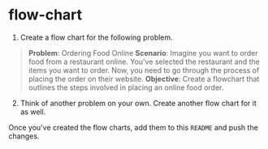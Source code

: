 # flow-chart

1. Create a flow chart for the following problem. 
> **Problem**: Ordering Food Online
> **Scenario**: Imagine you want to order food from a restaurant online. You've selected the restaurant and the items you want to order. Now, you need to go through the process of placing the order on their website.
> **Objective**: Create a flowchart that outlines the steps involved in placing an online food order.

2. Think of another problem on your own. Create another flow chart for it as well.

Once you've created the flow charts, add them to this `README` and push the changes.
 <mxfile host="app.diagrams.net" modified="2023-08-17T09:33:21.109Z" agent="Mozilla/5.0 (Windows NT 10.0; Win64; x64) AppleWebKit/537.36 (KHTML, like Gecko) Chrome/115.0.0.0 Safari/537.36 OPR/101.0.0.0" etag="40XUQFtvfBOrBTTsQ2hK" version="21.6.8" type="google">
  <diagram name="Seite-1" id="tAjF7EEUV1cGHH0A3p_m">
    <mxGraphModel dx="2000" dy="1096" grid="1" gridSize="10" guides="1" tooltips="1" connect="1" arrows="1" fold="1" page="1" pageScale="1" pageWidth="827" pageHeight="1169" math="0" shadow="0">
      <root>
        <mxCell id="0" />
        <mxCell id="1" parent="0" />
        <mxCell id="UrJgalA3kgY9yHbqh12d-3" value="" style="endArrow=classic;html=1;rounded=0;exitX=0.5;exitY=1;exitDx=0;exitDy=0;entryX=0.5;entryY=0;entryDx=0;entryDy=0;exitPerimeter=0;" edge="1" parent="1" source="UrJgalA3kgY9yHbqh12d-19" target="UrJgalA3kgY9yHbqh12d-4">
          <mxGeometry width="50" height="50" relative="1" as="geometry">
            <mxPoint x="167.5" y="250" as="sourcePoint" />
            <mxPoint x="112.5" y="320" as="targetPoint" />
          </mxGeometry>
        </mxCell>
        <mxCell id="UrJgalA3kgY9yHbqh12d-9" value="Yes" style="edgeStyle=orthogonalEdgeStyle;rounded=0;orthogonalLoop=1;jettySize=auto;html=1;" edge="1" parent="1" source="UrJgalA3kgY9yHbqh12d-4">
          <mxGeometry x="0.005" y="30" relative="1" as="geometry">
            <mxPoint x="140" y="500" as="targetPoint" />
            <mxPoint y="-1" as="offset" />
          </mxGeometry>
        </mxCell>
        <mxCell id="UrJgalA3kgY9yHbqh12d-4" value="awake?" style="rhombus;whiteSpace=wrap;html=1;" vertex="1" parent="1">
          <mxGeometry x="40" y="320" width="200" height="80" as="geometry" />
        </mxCell>
        <mxCell id="UrJgalA3kgY9yHbqh12d-5" value="NO" style="endArrow=classic;html=1;rounded=0;exitX=1;exitY=0.5;exitDx=0;exitDy=0;" edge="1" parent="1" source="UrJgalA3kgY9yHbqh12d-4">
          <mxGeometry y="20" width="50" height="50" relative="1" as="geometry">
            <mxPoint x="390" y="590" as="sourcePoint" />
            <mxPoint x="400" y="360" as="targetPoint" />
            <mxPoint as="offset" />
          </mxGeometry>
        </mxCell>
        <mxCell id="UrJgalA3kgY9yHbqh12d-11" value="No" style="edgeStyle=orthogonalEdgeStyle;rounded=0;orthogonalLoop=1;jettySize=auto;html=1;" edge="1" parent="1">
          <mxGeometry x="-0.0062" y="-19" relative="1" as="geometry">
            <mxPoint x="400" y="539.5" as="targetPoint" />
            <mxPoint x="240" y="539.5" as="sourcePoint" />
            <Array as="points">
              <mxPoint x="320" y="539.5" />
              <mxPoint x="320" y="540.5" />
            </Array>
            <mxPoint x="19" y="-19" as="offset" />
          </mxGeometry>
        </mxCell>
        <mxCell id="UrJgalA3kgY9yHbqh12d-13" value="Yes" style="edgeStyle=orthogonalEdgeStyle;rounded=0;orthogonalLoop=1;jettySize=auto;html=1;" edge="1" parent="1" source="UrJgalA3kgY9yHbqh12d-10">
          <mxGeometry x="0.005" y="30" relative="1" as="geometry">
            <mxPoint x="140" y="680" as="targetPoint" />
            <mxPoint y="-1" as="offset" />
          </mxGeometry>
        </mxCell>
        <mxCell id="UrJgalA3kgY9yHbqh12d-10" value="can i stay at home?" style="rhombus;whiteSpace=wrap;html=1;" vertex="1" parent="1">
          <mxGeometry x="40" y="500" width="200" height="80" as="geometry" />
        </mxCell>
        <mxCell id="UrJgalA3kgY9yHbqh12d-12" value="change clothes" style="strokeWidth=2;html=1;shape=mxgraph.flowchart.terminator;whiteSpace=wrap;" vertex="1" parent="1">
          <mxGeometry x="400" y="510" width="100" height="60" as="geometry" />
        </mxCell>
        <mxCell id="UrJgalA3kgY9yHbqh12d-19" value="Morning be ready for the day" style="strokeWidth=2;html=1;shape=mxgraph.flowchart.terminator;whiteSpace=wrap;" vertex="1" parent="1">
          <mxGeometry x="90" y="190" width="100" height="60" as="geometry" />
        </mxCell>
        <mxCell id="UrJgalA3kgY9yHbqh12d-21" value="Ready for the day" style="strokeWidth=2;html=1;shape=mxgraph.flowchart.terminator;whiteSpace=wrap;" vertex="1" parent="1">
          <mxGeometry x="90" y="680" width="100" height="60" as="geometry" />
        </mxCell>
        <mxCell id="UrJgalA3kgY9yHbqh12d-23" style="edgeStyle=orthogonalEdgeStyle;rounded=0;orthogonalLoop=1;jettySize=auto;html=1;entryX=0.717;entryY=0.221;entryDx=0;entryDy=0;entryPerimeter=0;" edge="1" parent="1" source="UrJgalA3kgY9yHbqh12d-22" target="UrJgalA3kgY9yHbqh12d-10">
          <mxGeometry relative="1" as="geometry">
            <mxPoint x="180" y="490" as="targetPoint" />
            <Array as="points">
              <mxPoint x="450" y="440" />
              <mxPoint x="401" y="440" />
              <mxPoint x="401" y="480" />
              <mxPoint x="180" y="480" />
              <mxPoint x="180" y="518" />
            </Array>
          </mxGeometry>
        </mxCell>
        <mxCell id="UrJgalA3kgY9yHbqh12d-22" value="Drink coffee" style="shape=parallelogram;perimeter=parallelogramPerimeter;whiteSpace=wrap;html=1;fixedSize=1;" vertex="1" parent="1">
          <mxGeometry x="390" y="330" width="120" height="60" as="geometry" />
        </mxCell>
      </root>
    </mxGraphModel>
  </diagram>
</mxfile>
